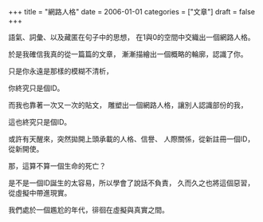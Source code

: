 +++
title = "網路人格"
date = 2006-01-01
categories = ["文章"]
draft = false
+++

語氣、詞彙、以及藏匿在句子中的思想， 在1與0的空間中交織出一個網路人格。

於是我確信我真的從一篇篇的文章， 漸漸描繪出一個概略的輪廓，認識了你。

只是你永遠是那樣的模糊不清析，

你終究只是個ID。

而我也靠著一次又一次的貼文， 雕塑出一個網路人格，讓別人認識部份的我，

這也終究只是個ID。

或許有天醒來，突然拋開上頭承載的人格、信譽、 人際關係，從新註冊一個ID，從新開使。

那，這算不算一個生命的死亡？

是不是一個ID誕生的太容易，所以學會了說話不負責， 久而久之也將這個惡習，從虛擬中帶進現實。

我們處於一個尷尬的年代，徘徊在虛擬與真實之間。
